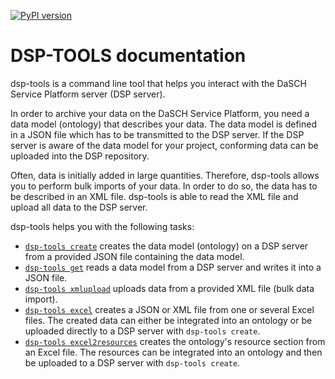 [![PyPI version](https://badge.fury.io/py/dsp-tools.svg)](https://badge.fury.io/py/dsp-tools)

# DSP-TOOLS documentation

dsp-tools is a command line tool that helps you interact with the DaSCH Service Platform server (DSP server).

In order to archive your data on the DaSCH Service Platform, you need a data model (ontology) that describes your data.
The data model is defined in a JSON file which has to be transmitted to the DSP server. If the DSP server is aware of
the data model for your project, conforming data can be uploaded into the DSP repository.

Often, data is initially added in large quantities. Therefore, dsp-tools allows you to perform bulk imports of your
data. In order to do so, the data has to be described in an XML file. dsp-tools is able to read the XML file and upload
all data to the DSP server.

dsp-tools helps you with the following tasks:

- [`dsp-tools create`](./dsp-tools-usage.md#create-a-data-model-on-a-dsp-server) creates the data model (ontology) on a
  DSP server from a provided JSON file containing the data model.
- [`dsp-tools get`](./dsp-tools-usage.md#get-a-data-model-from-a-dsp-server) reads a data model from a DSP server and
  writes it into a JSON file.
- [`dsp-tools xmlupload`](./dsp-tools-usage.md#upload-data-to-a-dsp-server) uploads data from a provided XML file (bulk
  data import).
- [`dsp-tools excel`](./dsp-tools-usage.md#create-a-json-list-file-from-one-or-several-excel-files)
  creates a JSON or XML file from one or several Excel files. The created data can either be integrated into an ontology
  or be uploaded directly to a DSP server with `dsp-tools create`.
- [`dsp-tools excel2resources`](./dsp-tools-usage.md#create-resources-from-an-excel-file)
  creates the ontology's resource section from an Excel file. The resources can be integrated into an ontology and then
  be uploaded to a DSP server with `dsp-tools create`.
